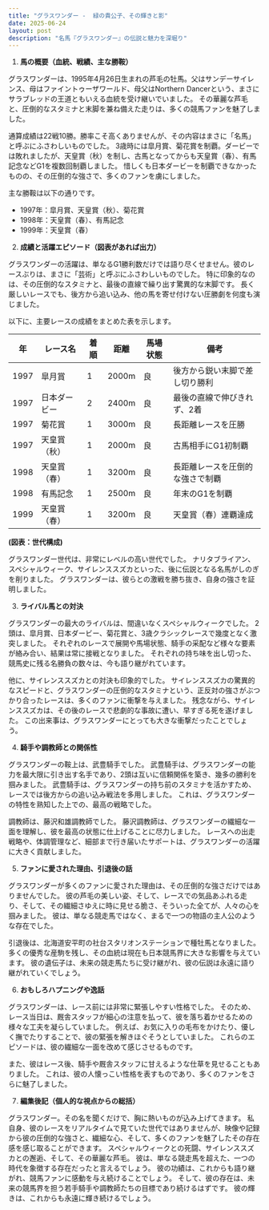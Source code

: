 ```yaml
---
title: "グラスワンダー -  緑の貴公子、その輝きと影"
date: 2025-06-24
layout: post
description: "名馬『グラスワンダー』の伝説と魅力を深堀り"
---
```


1. **馬の概要（血統、戦績、主な勝鞍）**

グラスワンダーは、1995年4月26日生まれの芦毛の牡馬。父はサンデーサイレンス、母はファイントゥーザワールド、母父はNorthern Dancerという、まさにサラブレッドの王道ともいえる血統を受け継いでいました。  その華麗な芦毛と、圧倒的なスタミナと末脚を兼ね備えた走りは、多くの競馬ファンを魅了しました。

通算成績は22戦10勝。勝率こそ高くありませんが、その内容はまさに「名馬」と呼ぶにふさわしいものでした。  3歳時には皐月賞、菊花賞を制覇。ダービーでは敗れましたが、天皇賞（秋）を制し、古馬となってからも天皇賞（春）、有馬記念などG1を複数回制覇しました。  惜しくも日本ダービーを制覇できなかったものの、その圧倒的な強さで、多くのファンを虜にしました。

主な勝鞍は以下の通りです。

* 1997年：皐月賞、天皇賞（秋）、菊花賞
* 1998年：天皇賞（春）、有馬記念
* 1999年：天皇賞（春）


2. **成績と活躍エピソード（図表があれば出力）**

グラスワンダーの活躍は、単なるG1勝利数だけでは語り尽くせません。彼のレースぶりは、まさに「芸術」と呼ぶにふさわしいものでした。  特に印象的なのは、その圧倒的なスタミナと、最後の直線で繰り出す驚異的な末脚です。  長く厳しいレースでも、後方から追い込み、他の馬を寄せ付けない圧勝劇を何度も演じました。

以下に、主要レースの成績をまとめた表を示します。

| 年 | レース名         | 着順 | 距離 | 馬場状態 | 備考                               |
|----|-----------------|-----|------|----------|------------------------------------|
| 1997 | 皐月賞           | 1   | 2000m| 良       | 後方から鋭い末脚で差し切り勝利       |
| 1997 | 日本ダービー       | 2   | 2400m| 良       | 最後の直線で伸びきれず、2着        |
| 1997 | 菊花賞           | 1   | 3000m| 良       | 長距離レースを圧勝                          |
| 1997 | 天皇賞（秋）       | 1   | 2000m| 良       | 古馬相手にG1初制覇                    |
| 1998 | 天皇賞（春）       | 1   | 3200m| 良       | 長距離レースを圧倒的な強さで制覇      |
| 1998 | 有馬記念         | 1   | 2500m| 良       | 年末のG1を制覇                         |
| 1999 | 天皇賞（春）       | 1   | 3200m| 良       | 天皇賞（春）連覇達成                   |


**(図表：世代構成)**

グラスワンダー世代は、非常にレベルの高い世代でした。  ナリタブライアン、スペシャルウィーク、サイレンススズカといった、後に伝説となる名馬がしのぎを削りました。  グラスワンダーは、彼らとの激戦を勝ち抜き、自身の強さを証明しました。


3. **ライバル馬との対決**

グラスワンダーの最大のライバルは、間違いなくスペシャルウィークでした。  2頭は、皐月賞、日本ダービー、菊花賞と、3歳クラシックレースで幾度となく激突しました。  それぞれのレースで展開や馬場状態、騎手の采配など様々な要素が絡み合い、結果は常に接戦となりました。  それぞれの持ち味を出し切った、競馬史に残る名勝負の数々は、今も語り継がれています。

他に、サイレンススズカとの対決も印象的でした。  サイレンススズカの驚異的なスピードと、グラスワンダーの圧倒的なスタミナという、正反対の強さがぶつかり合ったレースは、多くのファンに衝撃を与えました。  残念ながら、サイレンススズカは、その後のレースで悲劇的な事故に遭い、早すぎる死を遂げました。  この出来事は、グラスワンダーにとっても大きな衝撃だったことでしょう。


4. **騎手や調教師との関係性**

グラスワンダーの鞍上は、武豊騎手でした。  武豊騎手は、グラスワンダーの能力を最大限に引き出す名手であり、2頭は互いに信頼関係を築き、幾多の勝利を掴みました。  武豊騎手は、グラスワンダーの持ち前のスタミナを活かすため、レースでは後方からの追い込み戦法を多用しました。  これは、グラスワンダーの特性を熟知した上での、最高の戦略でした。

調教師は、藤沢和雄調教師でした。  藤沢調教師は、グラスワンダーの繊細な一面を理解し、彼を最高の状態に仕上げることに尽力しました。  レースへの出走戦略や、体調管理など、細部まで行き届いたサポートは、グラスワンダーの活躍に大きく貢献しました。


5. **ファンに愛された理由、引退後の話**

グラスワンダーが多くのファンに愛された理由は、その圧倒的な強さだけではありませんでした。  彼の芦毛の美しい姿、そして、レースでの気品あふれる走り、そして、その繊細さゆえに時に見せる脆さ、そういった全てが、人々の心を掴みました。  彼は、単なる競走馬ではなく、まるで一つの物語の主人公のような存在でした。

引退後は、北海道安平町の社台スタリオンステーションで種牡馬となりました。  多くの優秀な産駒を残し、その血統は現在も日本競馬界に大きな影響を与えています。  彼の遺伝子は、未来の競走馬たちに受け継がれ、彼の伝説は永遠に語り継がれていくでしょう。


6. **おもしろハプニングや逸話**

グラスワンダーは、レース前には非常に緊張しやすい性格でした。  そのため、レース当日は、厩舎スタッフが細心の注意を払って、彼を落ち着かせるための様々な工夫を凝らしていました。  例えば、お気に入りの毛布をかけたり、優しく撫でたりすることで、彼の緊張を解きほぐそうとしていました。  これらのエピソードは、彼の繊細な一面を改めて感じさせるものです。

また、彼はレース後、騎手や厩舎スタッフに甘えるような仕草を見せることもありました。  これは、彼の人懐っこい性格を表すものであり、多くのファンをさらに魅了しました。


7. **編集後記（個人的な視点からの総括）**

グラスワンダー。その名を聞くだけで、胸に熱いものが込み上げてきます。  私自身、彼のレースをリアルタイムで見ていた世代ではありませんが、映像や記録から彼の圧倒的な強さと、繊細な心、そして、多くのファンを魅了したその存在感を感じ取ることができます。  スペシャルウィークとの死闘、サイレンススズカとの邂逅、そして、その華麗な芦毛。  彼は、単なる競走馬を超えた、一つの時代を象徴する存在だったと言えるでしょう。  彼の功績は、これからも語り継がれ、競馬ファンに感動を与え続けることでしょう。  そして、彼の存在は、未来の競馬界を担う若手騎手や調教師たちの目標であり続けるはずです。  彼の輝きは、これからも永遠に輝き続けるでしょう。
